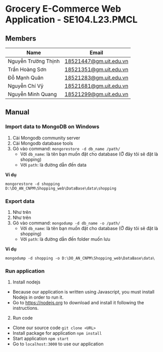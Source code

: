 # Grocery E-Commerce Web Application - SE104.L23.PMCL

## Members

| Name                | Email                  |
| ------------------- | ---------------------- |
| Nguyễn Trường Thịnh | 18521447@gm.uit.edu.vn |
| Trần Hoàng Sơn      | 18521351@gm.uit.edu.vn |
| Đỗ Mạnh Quân        | 18521283@gm.uit.edu.vn |
| Nguyễn Chí Vỹ       | 18521681@gm.uit.edu.vn |
| Nguyễn Minh Quang   | 18521299@gm.uit.edu.vn |

## Manual

### Import data to MongoDB on Windows
1. Cài Mongodb community server
2. Cài Mongodb database tools
3. Gõ vào command: `mongorestore -d db_name /path/`
	- Với `db_name`: là tên bạn muốn đặt cho database (Ở đây tôi sẽ đặt là shopping)
	- Với `path`: là đường dẫn đến data

**Ví dụ**

`mongorestore -d shopping D:\DO_AN_CNPM\Shopping_web\DataBase\data\shopping`

### Export data
1. Như trên
2. Như trên
3. Gõ vào command: `mongodump -d db_name -o /path/`
	- Với `db_name`: là tên bạn muốn đặt cho database (Ở đây tôi sẽ đặt là shopping)
	- Với `path`: là đường dẫn đến folder muốn lưu

**Ví dụ**

`mongodump -d shopping -o D:\DO_AN_CNPM\Shopping_web\DataBase\data\`

### Run application
1. Install nodejs
- Because our application is written using Javascript, you must install Nodejs in order to run it.
- Go to https://nodejs.org to download and install it following the instructions.
2. Run code
- Clone our source code
	`git clone <URL>`
- Install package for application
	`npm install`
- Start application
	`npm start`
- Go to `localhost:3000` to use our application



